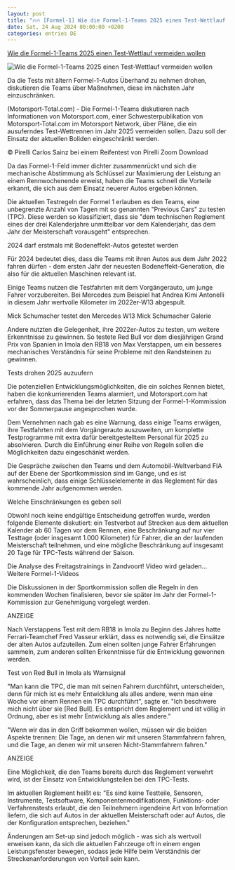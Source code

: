 ```yaml
---
layout: post
title: "🔥🔥 [Formel-1] Wie die Formel-1-Teams 2025 einen Test-Wettlauf vermeiden wollen"
date: Sat, 24 Aug 2024 00:00:00 +0200
categories: entries DE
---
```

[Wie die Formel-1-Teams 2025 einen Test-Wettlauf vermeiden wollen](https://www.formel1.de/news/testberichte/2024-08-23/wie-die-formel-1-teams-2025-einen-test-wettlauf-vermeiden-wollen)

![Wie die Formel-1-Teams 2025 einen Test-Wettlauf vermeiden wollen](https://www.formel1.de/public/news/sm/300818_f1de.jpg?ts=1724413198)

Da die Tests mit ältern Formel-1-Autos Überhand zu nehmen drohen, diskutieren die Teams über Maßnehmen, diese im nächsten Jahr einzuschränken.

(Motorsport-Total.com) - Die Formel-1-Teams diskutieren nach Informationen von Motorsport.com, einer Schwesterpublikation von Motorsport-Total.com im Motorsport Network, über Pläne, die ein ausuferndes Test-Wettrennen im Jahr 2025 vermeiden sollen. Dazu soll der Einsatz der aktuellen Boliden eingeschränkt werden.

© Pirelli Carlos Sainz bei einem Reifentest von Pirelli Zoom Download

Da das Formel-1-Feld immer dichter zusammenrückt und sich die mechanische Abstimmung als Schlüssel zur Maximierung der Leistung an einem Rennwochenende erweist, haben die Teams schnell die Vorteile erkannt, die sich aus dem Einsatz neuerer Autos ergeben können.

Die aktuellen Testregeln der Formel 1 erlauben es den Teams, eine unbegrenzte Anzahl von Tagen mit so genannten "Previous Cars" zu testen (TPC). Diese werden so klassifiziert, dass sie "dem technischen Reglement eines der drei Kalenderjahre unmittelbar vor dem Kalenderjahr, das dem Jahr der Meisterschaft vorausgeht" entsprechen.

2024 darf erstmals mit Bodeneffekt-Autos getestet werden

Für 2024 bedeutet dies, dass die Teams mit ihren Autos aus dem Jahr 2022 fahren dürfen - dem ersten Jahr der neuesten Bodeneffekt-Generation, die also für die aktuellen Maschinen relevant ist.

Einige Teams nutzen die Testfahrten mit dem Vorgängerauto, um junge Fahrer vorzubereiten. Bei Mercedes zum Beispiel hat Andrea Kimi Antonelli in diesem Jahr wertvolle Kilometer im 2022er-W13 abgespult.

Mick Schumacher testet den Mercedes W13 Mick Schumacher Galerie

Andere nutzten die Gelegenheit, ihre 2022er-Autos zu testen, um weitere Erkenntnisse zu gewinnen. So testete Red Bull vor dem diesjährigen Grand Prix von Spanien in Imola den RB18 von Max Verstappen, um ein besseres mechanisches Verständnis für seine Probleme mit den Randsteinen zu gewinnen.

Tests drohen 2025 auzuufern

Die potenziellen Entwicklungsmöglichkeiten, die ein solches Rennen bietet, haben die konkurrierenden Teams alarmiert, und Motorsport.com hat erfahren, dass das Thema bei der letzten Sitzung der Formel-1-Kommission vor der Sommerpause angesprochen wurde.

Dem Vernehmen nach gab es eine Warnung, dass einige Teams erwägen, ihre Testfahrten mit dem Vorgängerauto auszuweiten, um komplette Testprogramme mit extra dafür bereitgestelltem Personal für 2025 zu absolvieren. Durch die Einführung einer Reihe von Regeln sollen die Möglichkeiten dazu eingeschänkt werden.

Die Gespräche zwischen den Teams und dem Automobil-Weltverband FIA auf der Ebene der Sportkommission sind im Gange, und es ist wahrscheinlich, dass einige Schlüsselelemente in das Reglement für das kommende Jahr aufgenommen werden.

Welche Einschränkungen es geben soll

Obwohl noch keine endgültige Entscheidung getroffen wurde, werden folgende Elemente diskutiert: ein Testverbot auf Strecken aus dem aktuellen Kalender ab 60 Tagen vor dem Rennen, eine Beschränkung auf nur vier Testtage (oder insgesamt 1.000 Kilometer) für Fahrer, die an der laufenden Meisterschaft teilnehmen, und eine mögliche Beschränkung auf insgesamt 20 Tage für TPC-Tests während der Saison.

Die Analyse des Freitagstrainings in Zandvoort! Video wird geladen… Weitere Formel-1-Videos

Die Diskussionen in der Sportkommission sollen die Regeln in den kommenden Wochen finalisieren, bevor sie später im Jahr der Formel-1-Kommission zur Genehmigung vorgelegt werden.

ANZEIGE

Nach Verstappens Test mit dem RB18 in Imola zu Beginn des Jahres hatte Ferrari-Teamchef Fred Vasseur erklärt, dass es notwendig sei, die Einsätze der alten Autos aufzuteilen. Zum einen sollten junge Fahrer Erfahrungen sammeln, zum anderen sollten Erkenntnisse für die Entwicklung gewonnen werden.

Test von Red Bull in Imola als Warnsignal

"Man kann die TPC, die man mit seinen Fahrern durchführt, unterscheiden, denn für mich ist es mehr Entwicklung als alles andere, wenn man eine Woche vor einem Rennen ein TPC durchführt", sagte er. "Ich beschwere mich nicht über sie [Red Bull]. Es entspricht dem Reglement und ist völlig in Ordnung, aber es ist mehr Entwicklung als alles andere."

"Wenn wir das in den Griff bekommen wollen, müssen wir die beiden Aspekte trennen: Die Tage, an denen wir mit unseren Stammfahrern fahren, und die Tage, an denen wir mit unseren Nicht-Stammfahrern fahren."

ANZEIGE

Eine Möglichkeit, die den Teams bereits durch das Reglement verwehrt wird, ist der Einsatz von Entwicklungsteilen bei den TPC-Tests.

Im aktuellen Reglement heißt es: "Es sind keine Testteile, Sensoren, Instrumente, Testsoftware, Komponentenmodifikationen, Funktions- oder Verfahrenstests erlaubt, die den Teilnehmern irgendeine Art von Information liefern, die sich auf Autos in der aktuellen Meisterschaft oder auf Autos, die der Konfiguration entsprechen, beziehen."

Änderungen am Set-up sind jedoch möglich - was sich als wertvoll erweisen kann, da sich die aktuellen Fahrzeuge oft in einem engen Leistungsfenster bewegen, sodass jede Hilfe beim Verständnis der Streckenanforderungen von Vorteil sein kann.

